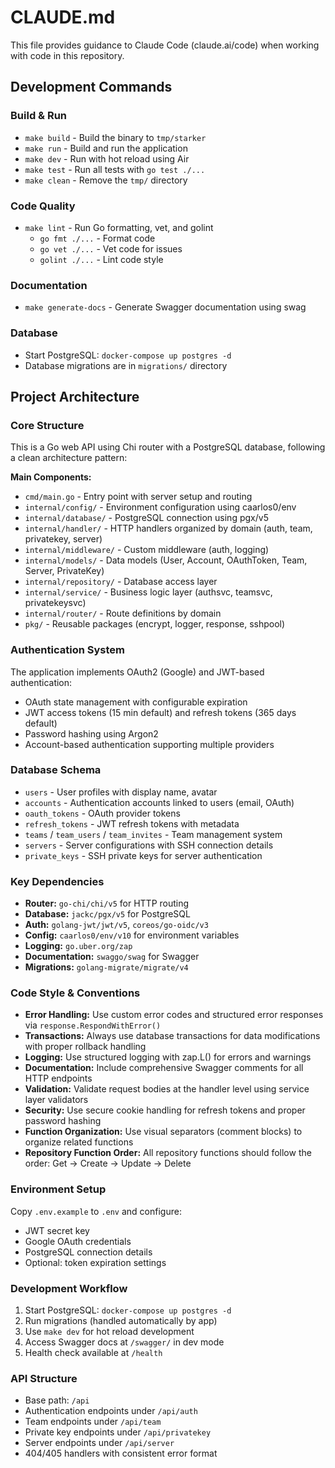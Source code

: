 # CLAUDE.md

This file provides guidance to Claude Code (claude.ai/code) when working with code in this repository.

## Development Commands

### Build & Run
- `make build` - Build the binary to `tmp/starker`
- `make run` - Build and run the application
- `make dev` - Run with hot reload using Air
- `make test` - Run all tests with `go test ./...`
- `make clean` - Remove the `tmp/` directory

### Code Quality
- `make lint` - Run Go formatting, vet, and golint
  - `go fmt ./...` - Format code
  - `go vet ./...` - Vet code for issues
  - `golint ./...` - Lint code style

### Documentation
- `make generate-docs` - Generate Swagger documentation using swag

### Database
- Start PostgreSQL: `docker-compose up postgres -d`
- Database migrations are in `migrations/` directory

## Project Architecture

### Core Structure
This is a Go web API using Chi router with a PostgreSQL database, following a clean architecture pattern:

**Main Components:**
- `cmd/main.go` - Entry point with server setup and routing
- `internal/config/` - Environment configuration using caarlos0/env
- `internal/database/` - PostgreSQL connection using pgx/v5
- `internal/handler/` - HTTP handlers organized by domain (auth, team, privatekey, server)
- `internal/middleware/` - Custom middleware (auth, logging)
- `internal/models/` - Data models (User, Account, OAuthToken, Team, Server, PrivateKey)
- `internal/repository/` - Database access layer
- `internal/service/` - Business logic layer (authsvc, teamsvc, privatekeysvc)
- `internal/router/` - Route definitions by domain
- `pkg/` - Reusable packages (encrypt, logger, response, sshpool)

### Authentication System
The application implements OAuth2 (Google) and JWT-based authentication:
- OAuth state management with configurable expiration
- JWT access tokens (15 min default) and refresh tokens (365 days default)
- Password hashing using Argon2
- Account-based authentication supporting multiple providers

### Database Schema
- `users` - User profiles with display name, avatar
- `accounts` - Authentication accounts linked to users (email, OAuth)
- `oauth_tokens` - OAuth provider tokens
- `refresh_tokens` - JWT refresh tokens with metadata
- `teams` / `team_users` / `team_invites` - Team management system
- `servers` - Server configurations with SSH connection details
- `private_keys` - SSH private keys for server authentication

### Key Dependencies
- **Router:** `go-chi/chi/v5` for HTTP routing
- **Database:** `jackc/pgx/v5` for PostgreSQL
- **Auth:** `golang-jwt/jwt/v5`, `coreos/go-oidc/v3`
- **Config:** `caarlos0/env/v10` for environment variables
- **Logging:** `go.uber.org/zap`
- **Documentation:** `swaggo/swag` for Swagger
- **Migrations:** `golang-migrate/migrate/v4`

### Code Style & Conventions
- **Error Handling:** Use custom error codes and structured error responses via `response.RespondWithError()`
- **Transactions:** Always use database transactions for data modifications with proper rollback handling
- **Logging:** Use structured logging with zap.L() for errors and warnings
- **Documentation:** Include comprehensive Swagger comments for all HTTP endpoints
- **Validation:** Validate request bodies at the handler level using service layer validators
- **Security:** Use secure cookie handling for refresh tokens and proper password hashing
- **Function Organization:** Use visual separators (comment blocks) to organize related functions
- **Repository Function Order:** All repository functions should follow the order: Get → Create → Update → Delete

### Environment Setup
Copy `.env.example` to `.env` and configure:
- JWT secret key
- Google OAuth credentials
- PostgreSQL connection details
- Optional: token expiration settings

### Development Workflow
1. Start PostgreSQL: `docker-compose up postgres -d`
2. Run migrations (handled automatically by app)
3. Use `make dev` for hot reload development
4. Access Swagger docs at `/swagger/` in dev mode
5. Health check available at `/health`

### API Structure
- Base path: `/api`
- Authentication endpoints under `/api/auth`
- Team endpoints under `/api/team`
- Private key endpoints under `/api/privatekey`
- Server endpoints under `/api/server`
- 404/405 handlers with consistent error format
